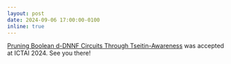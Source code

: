 ```yaml
---
layout: post
date: 2024-09-06 17:00:00-0100
inline: true
---
```


<a href="https://arxiv.org/pdf/2407.17951" target="blank">Pruning Boolean d-DNNF Circuits Through Tseitin-Awareness</a> was accepted at ICTAI 2024. See you there!
